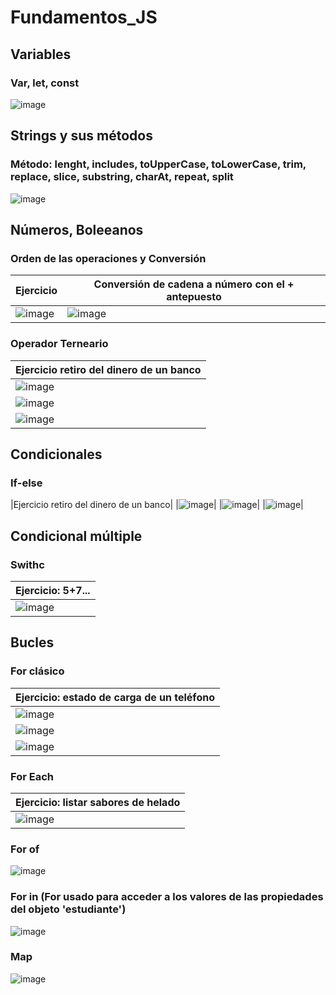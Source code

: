 # Fundamentos_JS
## Variables
### Var, let, const
![image](https://github.com/brittanypallasco2003/Fundamentos_JS/assets/117743650/72b8aef8-caf0-48fb-b519-c25e9d8a4c01)
## Strings y sus métodos
### Método: lenght, includes, toUpperCase, toLowerCase, trim, replace, slice, substring, charAt, repeat, split
![image](https://github.com/brittanypallasco2003/Fundamentos_JS/assets/117743650/d8d83730-8ac8-4aae-b8aa-7adc9324493b)

## Números, Boleeanos
### Orden de las operaciones y Conversión
|Ejercicio|Conversión de cadena a número con el + antepuesto|
|-|-|
|![image](https://github.com/brittanypallasco2003/Fundamentos_JS/assets/117743650/0200cf77-3d9e-4744-9bb6-3537d87f102a)|![image](https://github.com/brittanypallasco2003/Fundamentos_JS/assets/117743650/09df2673-cace-4c53-8ea3-043d38618086)|

### Operador Terneario
|Ejercicio retiro del dinero de un banco|
|-|
|![image](https://github.com/brittanypallasco2003/Fundamentos_JS/assets/117743650/215a0b19-fc15-4080-986a-2d53625c8c2b)|
|![image](https://github.com/brittanypallasco2003/Fundamentos_JS/assets/117743650/a50ee5ea-844a-4f59-98e0-363ba7540208)|
|![image](https://github.com/brittanypallasco2003/Fundamentos_JS/assets/117743650/fb1274cb-468b-4c9b-85e0-4ccf57523eef)|




## Condicionales
### If-else
|Ejercicio retiro del dinero de un banco|
|![image](https://github.com/brittanypallasco2003/Fundamentos_JS/assets/117743650/215a0b19-fc15-4080-986a-2d53625c8c2b)|
|![image](https://github.com/brittanypallasco2003/Fundamentos_JS/assets/117743650/0fb58eda-fb5a-4428-b515-c45b5ea41bab)|
|![image](https://github.com/brittanypallasco2003/Fundamentos_JS/assets/117743650/4f7ec3f5-58d0-4a5d-bd5e-20f7143d2e38)|

## Condicional múltiple
### Swithc
|Ejercicio: 5+7...|
|-|
|![image](https://github.com/brittanypallasco2003/Fundamentos_JS/assets/117743650/1a348bef-d85f-41a1-8bbb-eff6ce26b742)|

## Bucles
### For clásico
|Ejercicio: estado de carga de un teléfono|
|-|
|![image](https://github.com/brittanypallasco2003/Fundamentos_JS/assets/117743650/01ad7df5-5a76-4bff-b990-65c5fedc17c0)|
|![image](https://github.com/brittanypallasco2003/Fundamentos_JS/assets/117743650/41cb87ad-b873-4fda-95d6-38f64382501e)|
|![image](https://github.com/brittanypallasco2003/Fundamentos_JS/assets/117743650/7a67d998-e8b7-4702-bca4-3b7a13dafaff)|

### For Each
|Ejercicio: listar sabores de helado|
|-|
|![image](https://github.com/brittanypallasco2003/Fundamentos_JS/assets/117743650/53d05c61-b55d-449e-82a5-48c2800cabb7)|

### For of
![image](https://github.com/brittanypallasco2003/Fundamentos_JS/assets/117743650/228ef155-1490-4d21-95a2-bdf7e7276d8e)

### For in (For usado para acceder a los valores de las propiedades del objeto 'estudiante')
![image](https://github.com/brittanypallasco2003/Fundamentos_JS/assets/117743650/da983a0f-b69b-4461-a9f1-840e84f9c404)

### Map
![image](https://github.com/brittanypallasco2003/Fundamentos_JS/assets/117743650/4f7ac29e-08e5-4652-ae46-9fa7a6196ec1)










